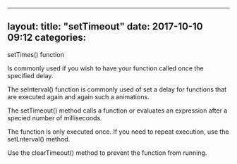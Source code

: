 
---
layout: 
title:  "setTimeout"
date:   2017-10-10 09:12
categories: 
---

setTimes() function

Is commonly used if you wish to have your function called once the specified delay.

The seInterval() function is commonly used of set a delay for functions that are executed again and again such a animations.

The setTimeout() method calls a function or evaluates an expression after a specied number of milliseconds.

The function is only executed once. If you need to repeat execution, use the setLnterval() method.

Use the clearTimeout() method to prevent the function from running.


